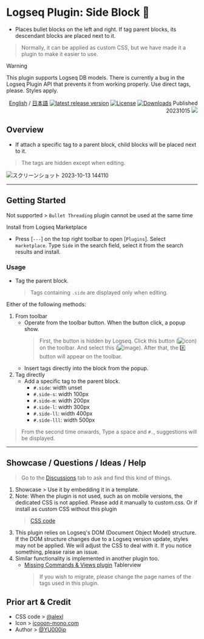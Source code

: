 # Logseq Plugin: Side Block 🥦

- Places bullet blocks on the left and right. If tag parent blocks, its descendant blocks are placed next to it.
> Normally, it can be applied as custom CSS, but we have made it a plugin to make it easier to use.

> [!WARNING]
> This plugin supports Logseq DB models. There is currently a bug in the Logseq Plugin API that prevents it from working properly. Use direct tags, please. Styles apply.

<div align="right">
 
[English](https://github.com/YU000jp/logseq-plugin-side-block) / [日本語](https://github.com/YU000jp/logseq-plugin-side-block/blob/main/readme.ja.md) [![latest release version](https://img.shields.io/github/v/release/YU000jp/logseq-plugin-side-block)](https://github.com/YU000jp/logseq-plugin-side-block/releases) [![License](https://img.shields.io/github/license/YU000jp/logseq-plugin-side-block?color=blue)](https://github.com/YU000jp/logseq-plugin-side-block/LICENSE) [![Downloads](https://img.shields.io/github/downloads/YU000jp/logseq-plugin-side-block/total.svg)](https://github.com/YU000jp/logseq-plugin-side-block/releases)
 Published 20231015 <a href="https://www.buymeacoffee.com/yu000japan"><img src="https://img.buymeacoffee.com/button-api/?text=Buy me a pizza&emoji=🍕&slug=yu000japan&button_colour=FFDD00&font_colour=000000&font_family=Poppins&outline_colour=000000&coffee_colour=ffffff" /></a>
 </div>

## Overview

- If attach a specific tag to a parent block, child blocks will be placed next to it.
> The tags are hidden except when editing.

![スクリーンショット 2023-10-13 144110](https://github.com/YU000jp/logseq-plugin-side-block/assets/111847207/c85ebc5e-9442-42c0-bac5-1616203483ca)

---

## Getting Started

Not supported > `Bullet Threading` plugin cannot be used at the same time

Install from Logseq Marketplace
  - Press [`---`] on the top right toolbar to open [`Plugins`]. Select `marketplace`. Type `Side` in the search field, select it from the search results and install.

### Usage

- Tag the parent block.
  > Tags containing `.side` are displayed only when editing.

Either of the following methods:

1. From toolbar
   - Operate from the toolbar button. When the button click, a popup show.
     > First, the button is hidden by Logseq. Click this button (![icon](https://github.com/YU000jp/logseq-plugin-bullet-point-custom-icon/assets/111847207/136f9d0f-9dcf-4942-9821-c9f692fcfc2f)) on the toolbar. And select this (![image](https://github.com/YU000jp/logseq-plugin-side-block/assets/111847207/726d00da-f665-4eb1-ac15-77e10a24dcae)). After that, the #️⃣ button will appear on the toolbar.
   - Insert tags directly into the block from the popup.
1. Tag directly
   - Add a specific tag to the parent block.
     - `#.side`: width unset
     - `#.side-s`: width 100px
     - `#.side-m`: width 200px
     - `#.side-l`: width 300px
     - `#.side-ll`: width 400px
     - `#.side-lll`: width 500px
  > From the second time onwards, Type a space and `#.`, suggestions will be displayed.

---

## Showcase / Questions / Ideas / Help

> Go to the [Discussions](https://github.com/YU000jp/logseq-plugin-side-block/discussions) tab to ask and find this kind of things.

1. Showcase > Use it by embedding it in a template.
1. Note: When the plugin is not used, such as on mobile versions, the dedicated CSS is not applied. Please add it manually to custom.css. Or if install as custom CSS without this plugin
    > [CSS code](https://github.com/YU000jp/logseq-plugin-side-block/blob/main/src/style.css)
1. This plugin relies on Logseq's DOM (Document Object Model) structure. If the DOM structure changes due to a Logseq version update, styles may not be applied. We will adjust the CSS to deal with it. If you notice something, please raise an issue.
1. Similar functionality is implemented in another plugin too.
   - [Missing Commands & Views plugin](https://github.com/stdword/logseq13-missing-commands?tab=readme-ov-file#7-views) Tablerview
     > If you wish to migrate, please change the page names of the tags used in this plugin.

## Prior art & Credit

- CSS code > [@alexl](https://codeberg.org/alexl/for-logseq)
- Icon > [icooon-mono.com](https://icooon-mono.com/00372-%e3%83%96%e3%83%ad%e3%83%83%e3%82%b3%e3%83%aa%e3%83%bc/)
- Author > [@YU000jp](https://github.com/YU000jp)
